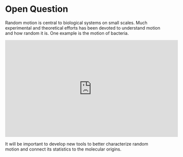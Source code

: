 # Open Question

Random motion is central to biological systems on small scales. Much experimental and theoretical efforts has been devoted to understand motion and how random it is. One example is the motion of bacteria.  

<iframe width="560" height="315" src="https://www.youtube.com/embed/pjoojqw877A" frameborder="0" allow="accelerometer; autoplay; encrypted-media; gyroscope; picture-in-picture" allowfullscreen></iframe>

It will be important to develop new tools to better characterize random motion and connect its statistics to the molecular origins. 